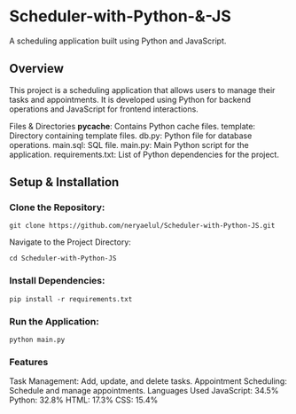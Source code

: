 # Scheduler-with-Python-&-JS
A scheduling application built using Python and JavaScript.

## Overview
This project is a scheduling application that allows users to manage their tasks and appointments. It is developed using Python for backend operations and JavaScript for frontend interactions.

Files & Directories
__pycache__: Contains Python cache files.
template: Directory containing template files.
db.py: Python file for database operations.
main.sql: SQL file.
main.py: Main Python script for the application.
requirements.txt: List of Python dependencies for the project.

## Setup & Installation

### Clone the Repository:

```
git clone https://github.com/neryaelul/Scheduler-with-Python-JS.git
```
Navigate to the Project Directory:


``` cd Scheduler-with-Python-JS ```
### Install Dependencies:

```
pip install -r requirements.txt
```

### Run the Application:
``` python main.py ```


### Features
Task Management: Add, update, and delete tasks.
Appointment Scheduling: Schedule and manage appointments.
Languages Used
JavaScript: 34.5%
Python: 32.8%
HTML: 17.3%
CSS: 15.4%
